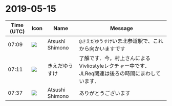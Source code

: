 # 2019-05-15

|Time (UTC)|Icon|Name|Message|
|---|---|---|---|
|07:09|![](https://secure.gravatar.com/avatar/3f82b853a23d9a6d1ce612d83f3a3a54.jpg?s=72&d=https%3A%2F%2Fa.slack-edge.com%2Fdf10d%2Fimg%2Favatars%2Fava_0008-72.png)|Atsushi Shimono|`@きえだゆうすけ`いま北参道駅で、これから向かいますです|
|07:11|![](https://avatars.slack-edge.com/2019-03-11/571585797168_09840ca518e784c46d3a_72.png)|きえだゆうすけ|了解です．今，村上さんによるVivliostyleレクチャー中です．JLReq関連は後ろの時間にまわしています．|
|07:37|![](https://secure.gravatar.com/avatar/3f82b853a23d9a6d1ce612d83f3a3a54.jpg?s=72&d=https%3A%2F%2Fa.slack-edge.com%2Fdf10d%2Fimg%2Favatars%2Fava_0008-72.png)|Atsushi Shimono|ありがとうございます|
